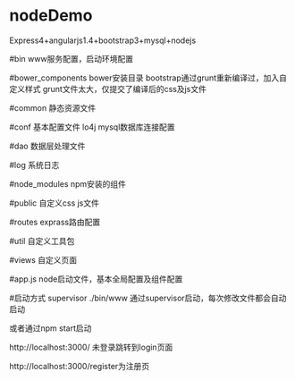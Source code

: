 # nodeDemo
Express4+angularjs1.4+bootstrap3+mysql+nodejs

#bin
www服务配置，启动环境配置

#bower_components
bower安装目录
bootstrap通过grunt重新编译过，加入自定义样式
grunt文件太大，仅提交了编译后的css及js文件

#common
静态资源文件

#conf
基本配置文件
lo4j mysql数据库连接配置

#dao
数据层处理文件

#log
系统日志

#node_modules
npm安装的组件

#public
自定义css js文件

#routes
exprass路由配置

#util
自定义工具包

#views
自定义页面

#app.js
node启动文件，基本全局配置及组件配置

#启动方式
supervisor ./bin/www
通过supervisor启动，每次修改文件都会自动启动

或者通过npm start启动

http://localhost:3000/
未登录跳转到login页面

http://localhost:3000/register为注册页
